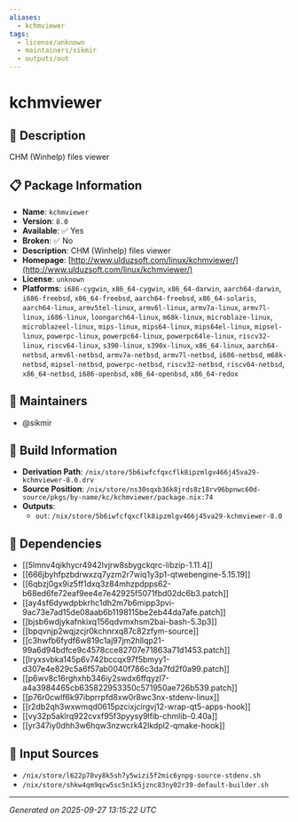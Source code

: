 ```yaml
---
aliases:
  - kchmviewer
tags:
  - license/unknown
  - maintainers/sikmir
  - outputs/out
---
```


# kchmviewer

## 📝 Description

CHM (Winhelp) files viewer

## 📋 Package Information

- **Name**: `kchmviewer`
- **Version**: `8.0`
- **Available**: ✅ Yes
- **Broken**: ✅ No
- **Description**: CHM (Winhelp) files viewer
- **Homepage**: [http://www.ulduzsoft.com/linux/kchmviewer/](http://www.ulduzsoft.com/linux/kchmviewer/)
- **License**: `unknown`
- **Platforms**: `i686-cygwin`, `x86_64-cygwin`, `x86_64-darwin`, `aarch64-darwin`, `i686-freebsd`, `x86_64-freebsd`, `aarch64-freebsd`, `x86_64-solaris`, `aarch64-linux`, `armv5tel-linux`, `armv6l-linux`, `armv7a-linux`, `armv7l-linux`, `i686-linux`, `loongarch64-linux`, `m68k-linux`, `microblaze-linux`, `microblazeel-linux`, `mips-linux`, `mips64-linux`, `mips64el-linux`, `mipsel-linux`, `powerpc-linux`, `powerpc64-linux`, `powerpc64le-linux`, `riscv32-linux`, `riscv64-linux`, `s390-linux`, `s390x-linux`, `x86_64-linux`, `aarch64-netbsd`, `armv6l-netbsd`, `armv7a-netbsd`, `armv7l-netbsd`, `i686-netbsd`, `m68k-netbsd`, `mipsel-netbsd`, `powerpc-netbsd`, `riscv32-netbsd`, `riscv64-netbsd`, `x86_64-netbsd`, `i686-openbsd`, `x86_64-openbsd`, `x86_64-redox`
## 👥 Maintainers

- @sikmir


## 🔧 Build Information

- **Derivation Path**: `/nix/store/5b6iwfcfqxcflk8ipzmlgv466j45va29-kchmviewer-8.0.drv`
- **Source Position**: `/nix/store/ns30sqxb36k8jrds8z18rv96bpnwc60d-source/pkgs/by-name/kc/kchmviewer/package.nix:74`
- **Outputs**:
  - `out`:  `/nix/store/5b6iwfcfqxcflk8ipzmlgv466j45va29-kchmviewer-8.0`

## 🔗 Dependencies

- [[5lmnv4qikhycr4942lvjrw8sbygckqrc-libzip-1.11.4]]
- [[666jbyhfpzbdrwxzq7yzm2r7wiq1y3p1-qtwebengine-5.15.19]]
- [[6qbzj0gx9iz5ff1dxq3z84mhzpdpps62-b68ed6fe72eaf9ee4e7e42925f5071fbd02dc6b3.patch]]
- [[ay4sf6dywdpbkrhc1dh2m7b6mipp3pvi-9ac73e7ad15de08aab6b1198115be2eb44da7afe.patch]]
- [[bjsb6wdjykafnkixq156qdvmxhsm2bai-bash-5.3p3]]
- [[bpqvnjp2wqjzcjr0kchnrxq87c82zfym-source]]
- [[c3hwfb6fydf6w819c1aj97jm2hllqp21-99a6d94bdfce9c4578cce82707e71863a71d1453.patch]]
- [[lryxsvbka145p6v742bccqx97f5bmyy1-d307e4e829c5a6f57ab0040f786c3da7fd2f0a99.patch]]
- [[p6wv8c16rghxhb346iy2swdx6ffqyzl7-a4a3984465cb635822953350c571950ae726b539.patch]]
- [[p76r0cwlf6k97ibprrpfd8xw0r8wc3nx-stdenv-linux]]
- [[r2db2qh3wxwmqd0615pzcixjcirgvj12-wrap-qt5-apps-hook]]
- [[vy32p5aklrq922cvxf95f3pyysy9lfib-chmlib-0.40a]]
- [[yr347iy0dhh3w6hqw3nzwcrk42lkdpl2-qmake-hook]]

## 📁 Input Sources

- `/nix/store/l622p70vy8k5sh7y5wizi5f2mic6ynpg-source-stdenv.sh`
- `/nix/store/shkw4qm9qcw5sc5n1k5jznc83ny02r39-default-builder.sh`

---
*Generated on 2025-09-27 13:15:22 UTC*
